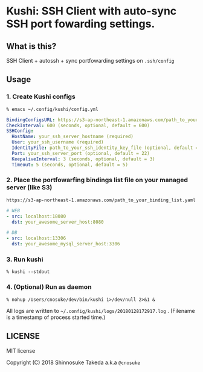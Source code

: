 # Kushi: SSH Client with auto-sync SSH port fowarding settings.

## What is this?

SSH Client + autossh + sync portfowarding settings on `.ssh/config`

## Usage

### 1. Create Kushi configs

```
% emacs ~/.config/kushi/config.yml
```

```yaml
BindingConfigsURL: https://s3-ap-northeast-1.amazonaws.com/path_to_your_binding_list.yaml (required)
CheckInterval: 600 (seconds, optional, default = 600)
SSHConfig:
  HostName: your_ssh_server_hostname (required)
  User: your_ssh_username (required)
  IdentityFile: path_to_your_ssh_identity_key_file (optional, default = $HOME/.ssh/id_ed25519, $HOME/.ssh/id_rsa)
  Port: your_ssh_server_port (optional, default = 22)
  KeepaliveInterval: 3 (seconds, optional, default = 3)
  Timeout: 5 (seconds, optional, default = 5)
```

### 2. Place the portfowarfing bindings list file on your managed server (like S3)

```
https://s3-ap-northeast-1.amazonaws.com/path_to_your_binding_list.yaml
```

```yaml
# WEB
- src: localhost:18080
  dst: your_awesome_server_host:8080

# DB
- src: localhost:13306
  dst: your_awesome_mysql_server_host:3306
```

### 3. Run kushi

```
% kushi --stdout
```

### 4. (Optional) Run as daemon

```
% nohup /Users/cnosuke/dev/bin/kushi 1>/dev/null 2>&1 &
```

All logs are written to `~/.config/kushi/logs/20180128172917.log` .
(Filename is a timestamp of process started time.)

## LICENSE

MIT license

Copyright (C) 2018 Shinnosuke Takeda a.k.a `@cnosuke`
